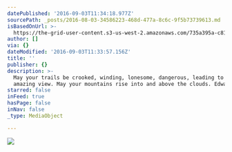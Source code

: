 ```yaml
---
datePublished: '2016-09-03T11:34:18.977Z'
sourcePath: _posts/2016-08-03-34586223-468d-477a-8c6c-9f5b73739613.md
isBasedOnUrl: >-
  https://the-grid-user-content.s3-us-west-2.amazonaws.com/735a395a-c812-4561-b28d-0c4ebac2a62b.jpg
author: []
via: {}
dateModified: '2016-09-03T11:33:57.156Z'
title: ''
publisher: {}
description: >-
  May your trails be crooked, winding, lonesome, dangerous, leading to the most
  amazing view. May your mountains rise into and above the clouds. Edward Abbey 
starred: false
inFeed: true
hasPage: false
inNav: false
_type: MediaObject

---
```

> 

![](https://the-grid-user-content.s3-us-west-2.amazonaws.com/735a395a-c812-4561-b28d-0c4ebac2a62b.jpg)
